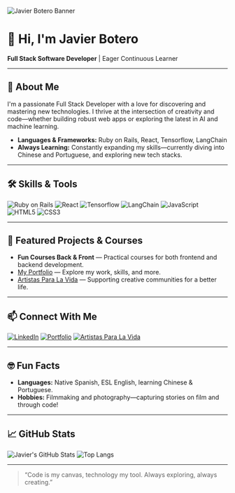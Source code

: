 ![Javier Botero Banner](https://img.shields.io/badge/Full%20Stack%20Developer-%23E34F26.svg?style=for-the-badge&logo=Ruby-on-Rails&logoColor=white)

# 👋 Hi, I'm Javier Botero

**Full Stack Software Developer** | Eager Continuous Learner

---

## 🚀 About Me

I'm a passionate Full Stack Developer with a love for discovering and mastering new technologies. I thrive at the intersection of creativity and code—whether building robust web apps or exploring the latest in AI and machine learning.

- **Languages & Frameworks:** Ruby on Rails, React, Tensorflow, LangChain
- **Always Learning:** Constantly expanding my skills—currently diving into Chinese and Portuguese, and exploring new tech stacks.

---

## 🛠️ Skills & Tools

![Ruby on Rails](https://img.shields.io/badge/Ruby_on_Rails-%23CC0000.svg?style=flat&logo=ruby-on-rails&logoColor=white)
![React](https://img.shields.io/badge/React-%2361DAFB.svg?style=flat&logo=react&logoColor=white)
![Tensorflow](https://img.shields.io/badge/TensorFlow-%23FF6F00.svg?style=flat&logo=tensorflow&logoColor=white)
![LangChain](https://img.shields.io/badge/LangChain-%2300C7B7.svg?style=flat)
![JavaScript](https://img.shields.io/badge/JavaScript-%23F7DF1E.svg?style=flat&logo=javascript&logoColor=black)
![HTML5](https://img.shields.io/badge/HTML5-%23E34F26.svg?style=flat&logo=html5&logoColor=white)
![CSS3](https://img.shields.io/badge/CSS3-%231572B6.svg?style=flat&logo=css3&logoColor=white)

---

## 🌟 Featured Projects & Courses

- **Fun Courses Back & Front** — Practical courses for both frontend and backend development.
- [My Portfolio](https://javierbotero.github.io/portfolio-JavierBotero/) — Explore my work, skills, and more.
- [Artistas Para La Vida](http://www.artistasparalavida.com) — Supporting creative communities for a better life.

---

## 📫 Connect With Me

[![LinkedIn](https://img.shields.io/badge/LinkedIn-%230077B5.svg?style=flat&logo=linkedin&logoColor=white)](https://www.linkedin.com/in/javierboterodev/)
[![Portfolio](https://img.shields.io/badge/Portfolio-%2312100E.svg?style=flat)](https://javierbotero.github.io/portfolio-JavierBotero/)
[![Artistas Para La Vida](https://img.shields.io/badge/Artistas%20Para%20La%20Vida-%23FCAF45.svg?style=flat)](http://www.artistasparalavida.com)

---

## 🤓 Fun Facts

- **Languages:** Native Spanish, ESL English, learning Chinese & Portuguese.
- **Hobbies:** Filmmaking and photography—capturing stories on film and through code!

---

## 📈 GitHub Stats

![Javier's GitHub Stats](https://github-readme-stats.vercel.app/api?username=javierbotero&show_icons=true&hide_title=true&theme=radical)
![Top Langs](https://github-readme-stats.vercel.app/api/top-langs/?username=javierbotero&layout=compact&theme=radical)

---

> “Code is my canvas, technology my tool. Always exploring, always creating.”

